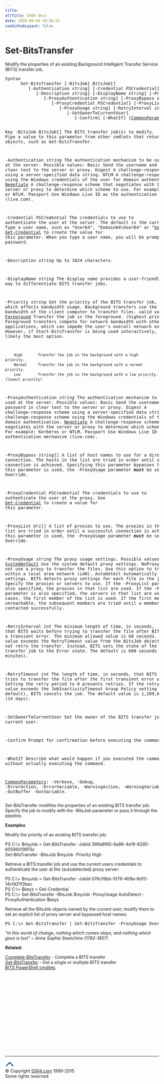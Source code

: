 ```yaml
---
title:
altTitle: SS64 Docs
date: 2016-09-04 19:26:55
useGithubLayout: false
---
```

<!-- #BeginLibraryItem "/Library/head_ps.lbi" --><!-- #EndLibraryItem --><h1>Set-BitsTransfer</h1> 
<p>Modify the properties of an existing Background Intelligent Transfer Service (BITS) transfer job.</p>
<pre>Syntax
      Set-BitsTransfer [-BitsJob] <i>BitsJob</i>[]
         [-Authentication <i>string</i>] [-Credential <i>PSCredential</i>]
            [-Description <i>string</i>] [-DisplayName <i>string</i>] [-Priority <i>string</i>]
               [-ProxyAuthentication <i>string</i>] [-ProxyBypass <i>string</i>[]]
                  [-ProxyCredential <i>PSCredential</i>] [-ProxyList <i>Uri</i>[]]
                     [-ProxyUsage <i>string</i>] [-RetryInterval <i>int</i>] [-RetryTimeout <i>int</i>]
                        [-SetOwnerToCurrentUser] 
                           [-Confirm] [-WhatIf] [<a href="common.html"><i>CommonParameters</i></a>]

Key
   -BitsJob <i>BitsJob</i>[]
       The BITS transfer job(s) to modify.
       Pipe a value to this parameter from other cmdlets that return BitsJob objects, such as Get-BitsTransfer.

   -Authentication <i>string</i>
       The authentication mechanism to be used at the server.
       Possible values:
         Basic      Send the username and password in clear text to the server or proxy.
         Digest     A challenge-response scheme using a server-specified data string.
         NTLM       A challenge-response scheme using the Windows credentials of the
                    user for domain authentication.
         <u>Negotiate</u>  A challenge-response scheme that negotiates with the server or proxy to
                    determine which scheme to use. For example: Kerberos or NTLM.
         Passport   Use Windows Live ID as the authentication mechanism (live.com).

   -Credential <i>PSCredential</i>
       The credentials to use to authenticate the user at the server.
       The default is the current user. Type a user name, such as "User64", "Domain64\User64"
       or "User@example.com". Or use <a href="get-credential.html">Get-Credential</a> to create the value for this parameter.
       When you type a user name, you will be prompted for a password.

   -Description <i>string</i>
       Up to 1024 characters.

   -DisplayName <i>string</i>
       The display name provides a user-friendly way to differentiate BITS transfer jobs.

   -Priority <i>string</i>
       Set the priority of the BITS transfer job, which affects bandwidth usage.
       Background transfers use the idle network bandwidth of the client computer to transfer files.
       valid values:
        <u>Foreground</u> Transfer the job in the foreground. (highest priority)
                   Foreground transfers compete for network bandwidth with other applications,
                   which can impede the user's overall network experience.
                   However, if Start-BitsTransfer is being used interactively, this is likely the best option.

        High       Transfer the job in the background with a high priority.              
        Normal     Transfer the job in the background with a normal priority. 
        Low        Transfer the job in the background with a low priority.(lowest priority)

   -ProxyAuthentication <i>string</i>
       The authentication mechanism to be used at the server.
       Possible values:
         Basic      Send the username and password in clear text to the server or proxy.
         Digest     A challenge-response scheme using a server-specified data string.
         NTLM       A challenge-response scheme using the Windows credentials of the
                    user for domain authentication.
         <u>Negotiate</u>  A challenge-response scheme that negotiates with the server or proxy to
                    determine which scheme to use. For example: Kerberos or NTLM.
         Passport   Use Windows Live ID as the authentication mechanism (live.com).

   -ProxyBypass <i>string</i>[]
       A list of host names to use for a direct connection.
       The hosts in the list are tried in order until a successful connection is achieved.
       Specifying this parameter bypasses the proxy.
       If this parameter is used, the -ProxyUsage parameter <b>must</b> be set to Override.

   -ProxyCredential <i>PSCredential</i>
       The credentials to use to authenticate the user at the proxy. 
       Use <a href="get-credential.html">Get-Credential</a> to create a value for this parameter.

   -ProxyList <i>Uri</i>[]
       A list of proxies to use.
       The proxies in the list are tried in order until a successful connection is achieved.
       If this parameter is used, the -ProxyUsage parameter <b>must</b> be set to Override.

   -ProxyUsage <i>string</i>
       The proxy usage settings. Possible values:
          <u>SystemDefault</u> Use the system default proxy settings.
          NoProxy       Do not use a proxy to transfer the files.
                        Use this option to transfer files within a local area network (LAN).
          AutoDetect    Automatically detect proxy settings.
                        BITS detects proxy settings for each file in the job.
          Override      Specify the proxies or servers to use.
                        If the -ProxyList parameter is also specified, the proxies in that list are used.
                        If the -ProxyBypass parameter is also specified, the servers in that list are used.
                        In both cases, the first member of the list is used. If the first member is
                        unreachable, the subsequent members are tried until a member is contacted successfully.

   -RetryInterval <i>int</i>
       The minimum length of time, in seconds, that BITS waits before trying to transfer the file
       after BITS encounters a transient error.
       The minimum allowed value is 60 seconds. If this value exceeds the RetryTimeout value from
       the BitsJob object, BITS will not retry the transfer. Instead, BITS sets the state of the
       BITS transfer job to the Error state.  The default is 600 seconds (10 minutes).

   -RetryTimeout <i>int</i>
       The length of time, in seconds, that BITS tries to transfer the file after the first
       transient error occurs. Setting the retry period to 0 prevents retries.
       If the retry period value exceeds the JobInactivityTimeout Group Policy setting (90-day default),
       BITS cancels the job.  The default value is 1,209,600 seconds (14 days).

   -SetOwnerToCurrentUser
       Set the owner of the BITS transfer job to the current user.

   -Confirm
       Prompt for confirmation before executing the command.

   -WhatIf
       Describe what would happen if you executed the command, without actually executing the command.

   <a href="common.html">CommonParameters</a>:
       -Verbose, -Debug, -ErrorAction, -ErrorVariable, -WarningAction, -WarningVariable,
       -OutBuffer -OutVariable.</pre>
<p>Set-BitsTransfer  modifies the properties of an existing BITS transfer job. Specify the job  to modify with the -BitsJob parameter or pass it through the pipeline.</p>
<p><b>Examples</b></p>
<p>Modify the priority of an existing BITS transfer job:</p>
<p><span class="code">PS C:\&gt; $myJob = Get-BitsTransfer -JobId 399a6f60-6a86-4e19-8295-60596019913c<br>
Set-BitsTransfer -BitsJob $myJob -Priority High</span></p>
<p>Retrieve a BITS transfer job and use the current users credentials to authenticate the user at the (autodetected) proxy server:</p>
<p><span class="code">PS C:\&gt; $myJob = Get-BitsTransfer -JobId 076cf8bb-5f79-409a-9d13-14cfd21f3bac<br>
PS C:\&gt; $keys = Get-Credential<br>
PS C:\&gt; Set-BitsTransfer -BitsJob $myJob -ProxyUsage AutoDetect -ProxyAuthentication $keys</span></p>
<p>Retrieve all the BitsJob objects owned by the current user, modify them to set an explicit list of proxy server and bypassed host names:</p>
<pre>PS C:\&gt; Get-BitsTransfer | Set-BitsTransfer -ProxyUsage Override -ProxyList http://proxy1,http://proxy2:81 -ProxyBypass http://directconnect</pre>
<p class="quote"><i>“In this world of change, nothing which comes stays, and nothing which goes is lost” ~ Anne Sophie Swetchine (1782-1857)</i></p>
<p><b>Related:</b></p>
<p><a href="complete-bitstransfer.html">Complete-BitsTransfer</a> - Complete a BITS transfer<br>
<a href="get-bitstransfer.html">Get-BitsTransfer</a> - Get a single or multiple BITS transfer<br>
<a href="bits.html">BITS PowerShell cmdlets</a></p><!-- #BeginLibraryItem "/Library/foot_ps.lbi" --><p>
<!-- PowerShell300 -->
<ins class="adsbygoogle" style="display:inline-block;width:300px;height:250px" data-ad-client="ca-pub-6140977852749469" data-ad-slot="6253539900"></ins>
<script>
(adsbygoogle = window.adsbygoogle || []).push({});
</script></p>
<hr>
<div id="bl" class="footer"><a href="set-bitstransfer.html#"><img src="../images/top.png" width="30" height="22" alt="Back to the Top"></a></div>
<div id="br" class="footer, tagline">© Copyright <a href="http://ss64.com/">SS64.com</a> 1999-2015<br>
Some rights reserved</div><!-- #EndLibraryItem -->

